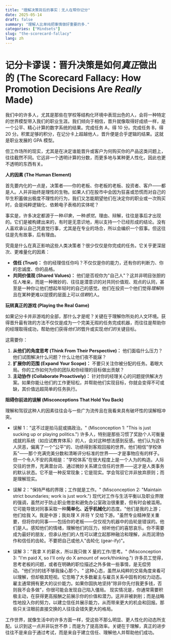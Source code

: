 ```yaml
---
title: "理解决策背后的事实：无人在帮你记分"
date: 2025-05-14
draft: false
summary: "理解人比单纯把事情做好重要的多."
categories: ["Mindsets"]
slug: "the-scorecard-fallacy"
lang: zh
---
```


# **记分卡谬误：晋升决策是如何*真正*做出的 (The Scorecard Fallacy: How Promotion Decisions Are *Really* Made)**

我们中的许多人，尤其是那些在学校等结构化环境中表现出色的人，会将一种特定的世界模型带入我们的职业生涯。我们倾向于相信，晋升就像取得好成绩一样，是一个公平、精心计算的数字系统的结果。完成任务 A，得 10 分。完成任务 B，得 20 分。积累足够的积分，在记分卡上超越他人，晋升便是合乎逻辑的结果。这就是职业发展的 GPA 模型。

但工作场所的现实，尤其是在决定谁能晋升或客户为何购买你的产品这类问题上，往往截然不同。它远非一个透明计算的分数，而更多地与某种更人性化，因此也更不透明的东西有关。

**人的因素 (The Human Element)**

首先要内化的一点是，决策者——你的老板、你老板的老板、投资者、客户——都是人。人并非始终是理性的生物。如果人们在股市中会因为狂喜或恐慌而对自己的毕生积蓄做出极度不理性的行为，我们又怎能期望他们在决定你的职业或一次购买时，会是纯粹逻辑化、依赖电子表格的实体呢？

事实是，许多决定都源于一种*印象*，一种*感觉*。理由、辩解，往往是事后才出现的。它们是被构建出来的，有时是无意识地，用以支持一个已经形成的结论。没有人喜欢承认自己凭直觉行事，尤其是在专业的场合，所以会编织一个叙事。但这往往是先有故事，后有理由。

究竟是什么在真正影响这些人类决策者？很少仅仅是你完成的任务。它关乎更深层次、更难量化的因素：

* **信任 (Trust)：** 你的经理信任你吗？不仅仅是你的能力，还有你的判断力、你的忠诚度、你的品格。
* **共同价值观 (Shared Values)：** 他们是否视你为"自己人"？这并非明目张胆的任人唯亲，而是一种微妙的、往往是潜意识的对共同价值观、观点的认同，甚至是一种你让他们想起年轻时的自己的感觉。他们在投资一个他们觉得*理解*并且在某种更难以捉摸的层面上可以*信赖*的人。

**玩转真正的游戏 (Playing the Real Game)**

如果记分卡并非游戏的全部，那什么才是呢？关键在于理解你所处的人文环境。获得晋升最有效的方法不仅仅是成为一个完美无瑕的任务完成机器，而往往是帮助你的经理取得成功，帮助他们获得*他们的*晋升或实现*他们的*关键目标。

这需要你：

1.  **从他们的角度思考 (Think From Their Perspective)：** 他们面临什么压力？他们试图解决什么问题？什么让他们夜不能寐？
2.  **扩展你的范围 (Expand Your Scope)：** 不要只关注你被分配的任务。着眼大局。你的工作如何为你的团队和你经理的目标做出贡献？
3.  **主动协作 (Collaborate Proactively)：** 针对你的经理关心的问题提供解决方案。如果你能让他们的工作更轻松，并帮助他们实现目标，你就会变得不可或缺，其价值远超简单的任务执行。

**阻碍你前进的误解 (Misconceptions That Hold You Back)**

理解和驾驭这种人的因素往往会与一些广为流传且在我看来具有破坏性的误解相冲突。

* 误解 1："这不过是拍马屁或搞政治。" (Misconception 1: "This is just sucking up or playing politics.")
许多人，特别是那些习惯了奖励个人可衡量成就的系统（如应试教育体系）的人，会对这种想法感到反感。他们认为这令人厌恶，偏离了一个"公平"的、功绩得到客观回报的世界。他们相信"学校体系"——那个充满完美分数和清晰评分标准的世界——才是事物应有的样子。
但一个令人不安的真相是："学校体系"在很大程度上是一个人为的构造。人际交往的世界，充满潜台词、通过微妙关系建立信任的世界——这才是人类事务的默认状态。它不是一种反常现象；它是现实。学会驾驭它并非放弃原则；而是理解现实。

* 误解 2："保持严格的界限；工作就是工作。" (Misconception 2: "Maintain strict boundaries; work is just work.") 现代对工作与生活平衡以及职业界限的强调，虽然对于防止职业倦怠和避免办公室政治很重要，但有时会被滥用。它可能导致对同事采取一种**简单化、近乎机械化**的态度。"他们是我的上游；他们给我 X。我是中游；我处理 X 并将 Y 交给下游。"虽然专业精神至关重要，但将你的同事——包括你的老板——仅仅视为机器中的齿轮是错误的。他们是人。感知他们的情绪，理解他们的压力，倾听他们的喜怒哀乐。你不需要成为最好的朋友，但承认他们的人性可以建立起那种融洽和理解，从而润滑协作和信任的齿轮。不要把自己或他人"齿轮化 (gear-ify)"。

* 误解 3："我拿 X 的薪水，所以我只做 X 量的工作/思考。" (Misconception 3: "I'm paid X, so I'll only do X amount of work/thinking.")
    许多员工觉得，思考老板的问题，或者在明确的职位描述之外多做一些事情，是无偿劳动。"他们付的钱不够我操心那个。"
    这种心态，虽然从纯粹的交易角度来看可以理解，但却极其短视。它忽略了大多数雇主与雇员关系中固有的权力动态。雇主通常拥有更大的议价能力。如果你固执地坚持"除非你先付我更多钱，否则我不会多做"，你很可能会发现自己陷入僵局。
    现实情况是，你通常需要积极主动，在获得更高报酬之前展示你的价值和潜力。这并非被剥削；而是战略性地投入你的努力，以建立信任并展示能力，从而带来更大的机会和回报。那些只关注眼前直接交换的人往往会错失更大的格局。

工作世界，就像生活中的许多方面一样，受这些不那么明显、更人性化的动态所支配。认识到这一点并非玩世不恭；而是为了提高效率。关键在于理解，真正的进步往往不是来自于通过考试，而是来自于建立信任、理解他人并帮助他们成功。